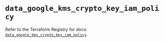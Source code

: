 # `data_google_kms_crypto_key_iam_policy`

Refer to the Terraform Registry for docs: [`data_google_kms_crypto_key_iam_policy`](https://registry.terraform.io/providers/hashicorp/google-beta/6.6.0/docs/data-sources/google_kms_crypto_key_iam_policy).
